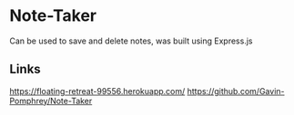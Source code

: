 # Note-Taker
Can be used to save and delete notes, was built using Express.js

## Links
https://floating-retreat-99556.herokuapp.com/
https://github.com/Gavin-Pomphrey/Note-Taker
